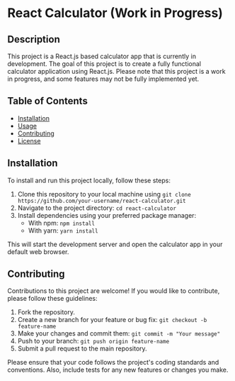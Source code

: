 # React Calculator (Work in Progress)

## Description

This project is a React.js based calculator app that is currently in development. The goal of this project is to create a fully functional calculator application using React.js. Please note that this project is a work in progress, and some features may not be fully implemented yet.

## Table of Contents

- [Installation](#installation)
- [Usage](#usage)
- [Contributing](#contributing)
- [License](#license)

## Installation

To install and run this project locally, follow these steps:

1. Clone this repository to your local machine using `git clone https://github.com/your-username/react-calculator.git`
2. Navigate to the project directory: `cd react-calculator`
3. Install dependencies using your preferred package manager:
   - With npm: `npm install`
   - With yarn: `yarn install`

This will start the development server and open the calculator app in your default web browser.

## Contributing

Contributions to this project are welcome! If you would like to contribute, please follow these guidelines:

1. Fork the repository.
2. Create a new branch for your feature or bug fix: `git checkout -b feature-name`
3. Make your changes and commit them: `git commit -m "Your message"`
4. Push to your branch: `git push origin feature-name`
5. Submit a pull request to the main repository.

Please ensure that your code follows the project's coding standards and conventions. Also, include tests for any new features or changes you make.
